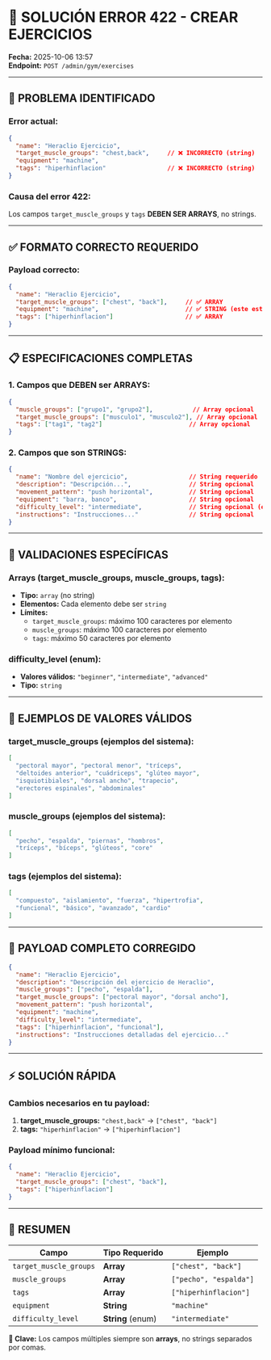 # 🔧 SOLUCIÓN ERROR 422 - CREAR EJERCICIOS

**Fecha:** 2025-10-06 13:57  
**Endpoint:** `POST /admin/gym/exercises`

---

## 🚨 **PROBLEMA IDENTIFICADO**

### **Error actual:**
```json
{
  "name": "Heraclio Ejercicio",
  "target_muscle_groups": "chest,back",     // ❌ INCORRECTO (string)
  "equipment": "machine",
  "tags": "hiperhinflacion"                 // ❌ INCORRECTO (string)
}
```

### **Causa del error 422:**
Los campos `target_muscle_groups` y `tags` **DEBEN SER ARRAYS**, no strings.

---

## ✅ **FORMATO CORRECTO REQUERIDO**

### **Payload correcto:**
```json
{
  "name": "Heraclio Ejercicio",
  "target_muscle_groups": ["chest", "back"],     // ✅ ARRAY
  "equipment": "machine",                        // ✅ STRING (este está bien)
  "tags": ["hiperhinflacion"]                    // ✅ ARRAY
}
```

---

## 📋 **ESPECIFICACIONES COMPLETAS**

### **1. Campos que DEBEN ser ARRAYS:**
```json
{
  "muscle_groups": ["grupo1", "grupo2"],           // Array opcional
  "target_muscle_groups": ["musculo1", "musculo2"], // Array opcional  
  "tags": ["tag1", "tag2"]                        // Array opcional
}
```

### **2. Campos que son STRINGS:**
```json
{
  "name": "Nombre del ejercicio",                 // String requerido
  "description": "Descripción...",                // String opcional
  "movement_pattern": "push horizontal",          // String opcional
  "equipment": "barra, banco",                    // String opcional
  "difficulty_level": "intermediate",             // String opcional (enum)
  "instructions": "Instrucciones..."              // String opcional
}
```

---

## 🎯 **VALIDACIONES ESPECÍFICAS**

### **Arrays (target_muscle_groups, muscle_groups, tags):**
- **Tipo:** `array` (no string)
- **Elementos:** Cada elemento debe ser `string`
- **Límites:** 
  - `target_muscle_groups`: máximo 100 caracteres por elemento
  - `muscle_groups`: máximo 100 caracteres por elemento  
  - `tags`: máximo 50 caracteres por elemento

### **difficulty_level (enum):**
- **Valores válidos:** `"beginner"`, `"intermediate"`, `"advanced"`
- **Tipo:** `string`

---

## 📝 **EJEMPLOS DE VALORES VÁLIDOS**

### **target_muscle_groups (ejemplos del sistema):**
```json
[
  "pectoral mayor", "pectoral menor", "tríceps", 
  "deltoides anterior", "cuádriceps", "glúteo mayor",
  "isquiotibiales", "dorsal ancho", "trapecio",
  "erectores espinales", "abdominales"
]
```

### **muscle_groups (ejemplos del sistema):**
```json
[
  "pecho", "espalda", "piernas", "hombros", 
  "tríceps", "bíceps", "glúteos", "core"
]
```

### **tags (ejemplos del sistema):**
```json
[
  "compuesto", "aislamiento", "fuerza", "hipertrofia",
  "funcional", "básico", "avanzado", "cardio"
]
```

---

## 🔧 **PAYLOAD COMPLETO CORREGIDO**

```json
{
  "name": "Heraclio Ejercicio",
  "description": "Descripción del ejercicio de Heraclio",
  "muscle_groups": ["pecho", "espalda"],
  "target_muscle_groups": ["pectoral mayor", "dorsal ancho"],
  "movement_pattern": "push horizontal",
  "equipment": "machine",
  "difficulty_level": "intermediate",
  "tags": ["hiperhinflacion", "funcional"],
  "instructions": "Instrucciones detalladas del ejercicio..."
}
```

---

## ⚡ **SOLUCIÓN RÁPIDA**

### **Cambios necesarios en tu payload:**
1. **target_muscle_groups:** `"chest,back"` → `["chest", "back"]`
2. **tags:** `"hiperhinflacion"` → `["hiperhinflacion"]`

### **Payload mínimo funcional:**
```json
{
  "name": "Heraclio Ejercicio",
  "target_muscle_groups": ["chest", "back"],
  "tags": ["hiperhinflacion"]
}
```

---

## 🎯 **RESUMEN**

| Campo | Tipo Requerido | Ejemplo |
|-------|----------------|---------|
| `target_muscle_groups` | **Array** | `["chest", "back"]` |
| `muscle_groups` | **Array** | `["pecho", "espalda"]` |
| `tags` | **Array** | `["hiperhinflacion"]` |
| `equipment` | **String** | `"machine"` |
| `difficulty_level` | **String** (enum) | `"intermediate"` |

**🔑 Clave:** Los campos múltiples siempre son **arrays**, no strings separados por comas.
